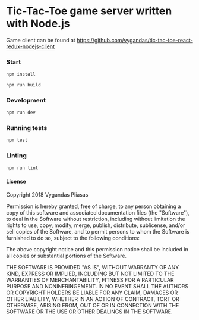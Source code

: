 # Tic-Tac-Toe game server written with Node.js

Game client can be found at https://github.com/vygandas/tic-tac-toe-react-redux-nodejs-client

### Start

````bash
npm install
````

````bash
npm run build
````

### Development

```bash
npm run dev
```

### Running tests

```bash
npm test
```

### Linting

```bash
npm run lint
```

#### License

Copyright 2018 Vygandas Pliasas

Permission is hereby granted, free of charge, to any person obtaining a copy of this software and associated 
documentation files (the "Software"), to deal in the Software without restriction, including without limitation 
the rights to use, copy, modify, merge, publish, distribute, sublicense, and/or sell copies of the Software, 
and to permit persons to whom the Software is furnished to do so, subject to the following conditions:

The above copyright notice and this permission notice shall be included in all copies 
or substantial portions of the Software.

THE SOFTWARE IS PROVIDED "AS IS", WITHOUT WARRANTY OF ANY KIND, EXPRESS OR IMPLIED, 
INCLUDING BUT NOT LIMITED TO THE WARRANTIES OF MERCHANTABILITY, FITNESS FOR A PARTICULAR PURPOSE AND 
NONINFRINGEMENT. IN NO EVENT SHALL THE AUTHORS OR COPYRIGHT HOLDERS BE LIABLE FOR ANY CLAIM, 
DAMAGES OR OTHER LIABILITY, WHETHER IN AN ACTION OF CONTRACT, TORT OR OTHERWISE, ARISING FROM, 
OUT OF OR IN CONNECTION WITH THE SOFTWARE OR THE USE OR OTHER DEALINGS IN THE SOFTWARE.